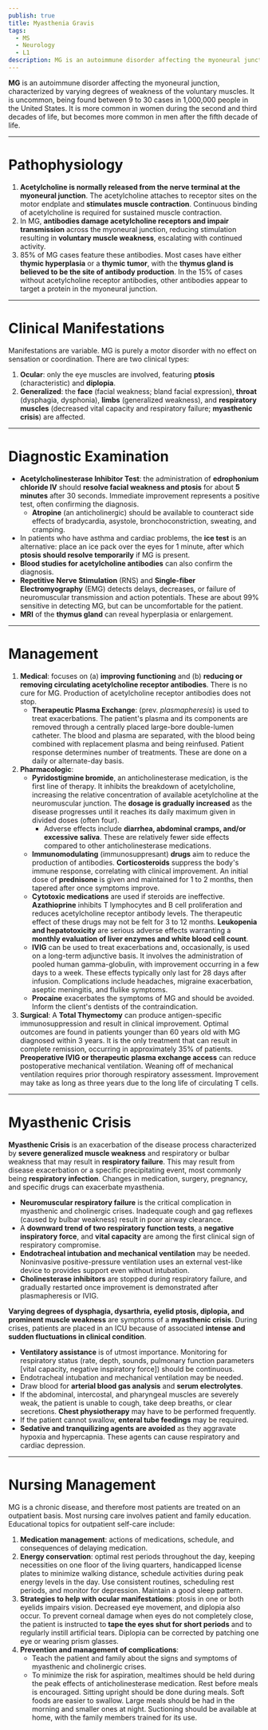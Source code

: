 ```yaml
---
publish: true
title: Myasthenia Gravis
tags:
  - MS
  - Neurology
  - L1
description: MG is an autoimmune disorder affecting the myoneural junction, characterized by varying degrees of weakness of the voluntary muscles.
---
```

**MG** is an autoimmune disorder affecting the myoneural junction, characterized by varying degrees of weakness of the voluntary muscles. It is uncommon, being found between 9 to 30 cases in 1,000,000 people in the United States. It is more common in women during the second and third decades of life, but becomes more common in men after the fifth decade of life.

___

# Pathophysiology
1. **Acetylcholine is normally released from the nerve terminal at the myoneural junction**. The acetylcholine attaches to receptor sites on the motor endplate and **stimulates muscle contraction**. Continuous binding of acetylcholine is required for sustained muscle contraction.
2. In MG, **antibodies damage acetylcholine receptors and impair transmission** across the myoneural junction, reducing stimulation resulting in **voluntary muscle weakness**, escalating with continued activity.
3. 85% of MG cases feature these antibodies. Most cases have either **thymic hyperplasia** or a **thymic tumor**, with the **thymus gland is believed to be the site of antibody production**. In the 15% of cases without acetylcholine receptor antibodies, other antibodies appear to target a protein in the myoneural junction.

___

# Clinical Manifestations
Manifestations are variable. MG is purely a motor disorder with no effect on sensation or coordination. There are two clinical types:
1. **Ocular**: only the eye muscles are involved, featuring **ptosis** (characteristic) and **diplopia**.
2. **Generalized**: the **face** (facial weakness; bland facial expression), **throat** (dysphagia, dysphonia), **limbs** (generalized weakness), and **respiratory muscles** (decreased vital capacity and respiratory failure; **myasthenic crisis**) are affected.

___

# Diagnostic Examination
- **Acetylcholinesterase Inhibitor Test**: the administration of **edrophonium chloride IV** should **resolve facial weakness and ptosis** for about **5 minutes** after 30 seconds. Immediate improvement represents a positive test, often confirming the diagnosis.
	- **Atropine** (an anticholinergic) should be available to counteract side effects of bradycardia, asystole, bronchoconstriction, sweating, and cramping.
- In patients who have asthma and cardiac problems, the **ice test** is an alternative: place an ice pack over the eyes for 1 minute, after which **ptosis should resolve temporarily** if MG is present.
- **Blood studies for acetylcholine antibodies** can also confirm the diagnosis.
- **Repetitive Nerve Stimulation** (RNS) and **Single-fiber Electromyography** (EMG) detects delays, decreases, or failure of neuromuscular transmission and action potentials. These are about 99% sensitive in detecting MG, but can be uncomfortable for the patient.
- **MRI** of the **thymus gland** can reveal hyperplasia or enlargement.

___

# Management
1. **Medical**: focuses on (a) **improving functioning** and (b) **reducing or removing circulating acetylcholine receptor antibodies**. There is no cure for MG. Production of acetylcholine receptor antibodies does not stop.
	- **Therapeutic Plasma Exchange**: (prev. *plasmapheresis*) is used to treat exacerbations. The patient's plasma and its components are removed through a centrally placed large-bore double-lumen catheter. The blood and plasma are separated, with the blood being combined with replacement plasma and being reinfused. Patient response determines number of treatments. These are done on a daily or alternate-day basis.
2. **Pharmacologic**:
	- **Pyridostigmine bromide**, an anticholinesterase medication, is the first line of therapy. It inhibits the breakdown of acetylcholine, increasing the relative concentration of available acetylcholine at the neuromuscular junction. The **dosage is gradually increased** as the disease progresses until it reaches its daily maximum given in divided doses (often four).
		- Adverse effects include **diarrhea, abdominal cramps, and/or excessive saliva**. These are relatively fewer side effects compared to other anticholinesterase medications.
	- **Immunomodulating** (immunosuppresant) **drugs** aim to reduce the production of antibodies. **Corticosteroids** suppress the body's immune response, correlating with clinical improvement. An initial dose of **prednisone** is given and maintained for 1 to 2 months, then tapered after once symptoms improve.
	- **Cytotoxic medications** are used if steroids are ineffective. **Azathioprine** inhibits T lymphocytes and B cell proliferation and reduces acetylcholine receptor antibody levels. The therapeutic effect of these drugs may not be felt for 3 to 12 months. **Leukopenia and hepatotoxicity** are serious adverse effects warranting a **monthly evaluation of liver enzymes and white blood cell count**.
	- **IVIG** can be used to treat exacerbations and, occasionally, is used on a long-term adjunctive basis. It involves the administration of pooled human gamma-globulin, with improvement occurring in a few days to a week. These effects typically only last for 28 days after infusion. Complications include headaches, migraine exacerbation, aseptic meningitis, and flulike symptoms.
	- **Procaine** exacerbates the symptoms of MG and should be avoided. Inform the client's dentists of the contraindication.
3. **Surgical**: A **Total Thymectomy** can produce antigen-specific immunosuppression and result in clinical improvement. Optimal outcomes are found in patients younger than 60 years old with MG diagnosed within 3 years. It is the only treatment that can result in complete remission, occurring in approximately 35% of patients. **Preoperative IVIG or therapeutic plasma exchange access** can reduce postoperative mechanical ventilation. Weaning off of mechanical ventilation requires prior thorough respiratory assessment. Improvement may take as long as three years due to the long life of circulating T cells.

___

# Myasthenic Crisis
**Myasthenic Crisis** is an exacerbation of the disease process characterized by **severe generalized muscle weakness** and respiratory or bulbar weakness that may result in **respiratory failure**. This may result from disease exacerbation or a specific precipitating event, most commonly being **respiratory infection**. Changes in medication, surgery, pregnancy, and specific drugs can exacerbate myasthenia.
- **Neuromuscular respiratory failure** is the critical complication in myasthenic and cholinergic crises. Inadequate cough and gag reflexes (caused by bulbar weakness) result in poor airway clearance.
- A **downward trend of two respiratory function tests**, a **negative inspiratory force**, and **vital capacity** are among the first clinical sign of respiratory compromise.
- **Endotracheal intubation and mechanical ventilation** may be needed. Noninvasive positive-pressure ventilation uses an external vest-like device to provides support even without intubation.
- **Cholinesterase inhibitors** are stopped during respiratory failure, and gradually restarted once improvement is demonstrated after plasmapheresis or IVIG.

**Varying degrees of dysphagia, dysarthria, eyelid ptosis, diplopia, and prominent muscle weakness** are symptoms of a **myasthenic crisis**. During crises, patients are placed in an ICU because of associated **intense and sudden fluctuations in clinical condition**.
- **Ventilatory assistance** is of utmost importance. Monitoring for respiratory status (rate, depth, sounds, pulmonary function parameters \[vital capacity, negative inspiratory force]) should be continuous.
- Endotracheal intubation and mechanical ventilation may be needed.
- Draw blood for **arterial blood gas analysis** and **serum electrolytes**.
- If the abdominal, intercostal, and pharyngeal muscles are severely weak, the patient is unable to cough, take deep breaths, or clear secretions. **Chest physiotherapy** may have to be performed frequently.
- If the patient cannot swallow, **enteral tube feedings** may be required.
- **Sedative and tranquilizing agents are avoided** as they aggravate hypoxia and hypercapnia. These agents can cause respiratory and cardiac depression.

___

# Nursing Management
MG is a chronic disease, and therefore most patients are treated on an outpatient basis. Most nursing care involves patient and family education. Educational topics for outpatient self-care include:
1. **Medication management**: actions of medications, schedule, and consequences of delaying medication.
2. **Energy conservation**: optimal rest periods throughout the day, keeping necessities on one floor of the living quarters, handicapped license plates to minimize walking distance, schedule activities during peak energy levels in the day. Use consistent routines, scheduling rest periods, and monitor for depression. Maintain a good sleep pattern.
3. **Strategies to help with ocular manifestations**: ptosis in one or both eyelids impairs vision. Decreased eye movement, and diplopia also occur. To prevent corneal damage when eyes do not completely close, the patient is instructed to **tape the eyes shut for short periods** and to regularly instill artificial tears. Diplopia can be corrected by patching one eye or wearing prism glasses.
4. **Prevention and management of complications**:
	- Teach the patient and family about the signs and symptoms of myasthenic and cholinergic crises.
	- To minimize the risk for aspiration, mealtimes should be held during the peak effects of anticholinesterase medication. Rest before meals is encouraged. Sitting upright should be done during meals. Soft foods are easier to swallow. Large meals should be had in the morning and smaller ones at night. Suctioning should be available at home, with the family members trained for its use.
